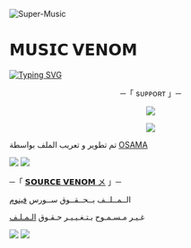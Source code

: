 ![Super-Music](https://graph.org/file/fdc065a855d2c6b59ef96.jpg)
# 𝗠𝗨𝗦𝗜𝗖 𝗩𝗘𝗡𝗢𝗠

[![Typing SVG](https://readme-typing-svg.herokuapp.com/?lines=WELCOME+TO+MUSIC-Venom+AN+ADVANCE+BOT)](https://github.com/FM8Y/Super-Music)

<p align="center">
    ─「 sᴜᴩᴩᴏʀᴛ 」─
</p>

</h3>
<p align="center">
<a href="https://telegram.me/EE_47"><img src="https://img.shields.io/badge/-Support%20Group-blue.svg?style=for-the-badge&logo=Telegram"></a>
</p>
<p align="center">
<a href="https://telegram.me/Ve_m1"><img src="https://img.shields.io/badge/-Support%20Channel-blue.svg?style=for-the-badge&logo=Telegram"></a>
</p>

تم تطوير و تعريب الملف بواسطة [OSAMA](https://t.me/Mahmod777777)

<img src="https://user-images.githubusercontent.com/73097560/115834477-dbab4500-a447-11eb-908a-139a6edaec5c.gif"> <img src="https://user-images.githubusercontent.com/73097560/115834477-dbab4500-a447-11eb-908a-139a6edaec5c.gif">




─「 [𝗦𝗢𝗨𝗥𝗖𝗘 𝗩𝗘𝗡𝗢𝗠 メ](https://t.me/Ve_m1) 」─ 


  الــمــلــف بــحــقــوق ســورس [فينوم](https://t.me/Ve_m1)

غـيـر مـسـمـوح بـتـغـيـيـر حـقـوق [الـمـلـف](https://t.me/Ve_m1)


<img src="https://user-images.githubusercontent.com/73097560/115834477-dbab4500-a447-11eb-908a-139a6edaec5c.gif"> <img src="https://user-images.githubusercontent.com/73097560/115834477-dbab4500-a447-11eb-908a-139a6edaec5c.gif">

